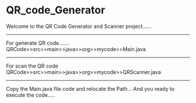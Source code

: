 # QR_code_Generator
Welcome to the QR Code Generator and Scanner project......
_____________________________________
For generate QR code.......
QRCode>>src>>main>>java>>org>>mycode>>Main.java
_____________________________________
For scan the QR code
QRCode>>src>>main>>java>>org>>mycode>>QRScanner.java
________________________________________
Copy the Main.java file code and relocate the Path...
And you ready to execute the code.....